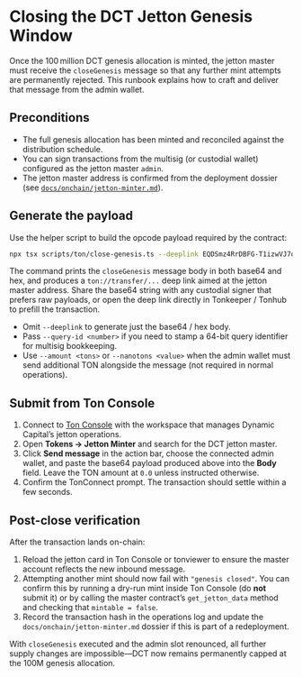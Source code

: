 # Closing the DCT Jetton Genesis Window

Once the 100 million DCT genesis allocation is minted, the jetton master must
receive the `closeGenesis` message so that any further mint attempts are
permanently rejected. This runbook explains how to craft and deliver that
message from the admin wallet.

## Preconditions

- The full genesis allocation has been minted and reconciled against the
  distribution schedule.
- You can sign transactions from the multisig (or custodial wallet) configured
  as the jetton master `admin`.
- The jetton master address is confirmed from the deployment dossier (see
  [`docs/onchain/jetton-minter.md`](./jetton-minter.md)).

## Generate the payload

Use the helper script to build the opcode payload required by the contract:

```bash
npx tsx scripts/ton/close-genesis.ts --deeplink EQDSmz4RrDBFG-T1izwVJ7q1dpAq1mJTLrKwyMYJig6Wx_6y
```

The command prints the `closeGenesis` message body in both base64 and hex, and
produces a `ton://transfer/...` deep link aimed at the jetton master address.
Share the base64 string with any custodial signer that prefers raw payloads, or
open the deep link directly in Tonkeeper / Tonhub to prefill the transaction.

- Omit `--deeplink` to generate just the base64 / hex body.
- Pass `--query-id <number>` if you need to stamp a 64-bit query identifier for
  multisig bookkeeping.
- Use `--amount <tons>` or `--nanotons <value>` when the admin wallet must send
  additional TON alongside the message (not required in normal operations).

## Submit from Ton Console

1. Connect to [Ton Console](https://tonconsole.com/) with the workspace that
   manages Dynamic Capital’s jetton operations.
2. Open **Tokens → Jetton Minter** and search for the DCT jetton master.
3. Click **Send message** in the action bar, choose the connected admin wallet,
   and paste the base64 payload produced above into the **Body** field. Leave
   the TON amount at `0.0` unless instructed otherwise.
4. Confirm the TonConnect prompt. The transaction should settle within a few
   seconds.

## Post-close verification

After the transaction lands on-chain:

1. Reload the jetton card in Ton Console or tonviewer to ensure the master
   account reflects the new inbound message.
2. Attempting another mint should now fail with `"genesis closed"`. You can
   confirm this by running a dry-run mint inside Ton Console (do **not** submit
   it) or by calling the master contract’s `get_jetton_data` method and checking
   that `mintable = false`.
3. Record the transaction hash in the operations log and update the
   `docs/onchain/jetton-minter.md` dossier if this is part of a redeployment.

With `closeGenesis` executed and the admin slot renounced, all further supply
changes are impossible—DCT now remains permanently capped at the 100M genesis
allocation.

